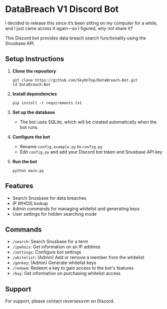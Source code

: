# DataBreach V1 Discord Bot

I decided to release this since it’s been sitting on my computer for a while, and I just came across it again—so I figured, why not share it?

This Discord bot provides data breach search functionality using the Snusbase API.

## Setup Instructions

1. **Clone the repository**
   ```
   git clone https://github.com/SkyOnTop/DataBreach-Bot.git
   cd DataBreach-Bot
   ```

2. **Install dependencies**
   ```
   pip install -r requirements.txt
   ```

3. **Set up the database**
   - The bot uses SQLite, which will be created automatically when the bot runs.

4. **Configure the bot**
   - Rename `config.example.py` to `config.py`
   - Edit `config.py` and add your Discord bot token and Snusbase API key

5. **Run the bot**
   ```
   python main.py
   ```

## Features

- Search Snusbase for data breaches
- IP WHOIS lookup
- Admin commands for managing whitelist and generating keys
- User settings for hidden searching mode

## Commands

- `/search`: Search Snusbase for a term
- `/ipwhois`: Get information on an IP address
- `/settings`: Configure bot settings
- `/whitelist`: (Admin) Add or remove a member from the whitelist
- `/genkey`: (Admin) Generate whitelist keys
- `/redeem`: Redeem a key to gain access to the bot's features
- `/buy`: Get information on purchasing whitelist access

## Support

For support, please contact reversesxvm on Discord.